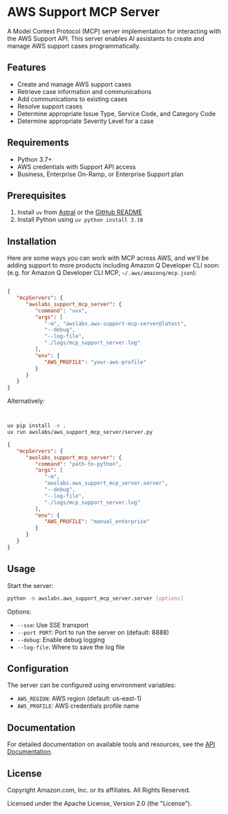 # AWS Support MCP Server

A Model Context Protocol (MCP) server implementation for interacting with the AWS Support API. This server enables AI assistants to create and manage AWS support cases programmatically.

## Features

- Create and manage AWS support cases
- Retrieve case information and communications
- Add communications to existing cases
- Resolve support cases
- Determine appropriate Issue Type, Service Code, and Category Code
- Determine appropriate Severity Level for a case


## Requirements

- Python 3.7+
- AWS credentials with Support API access
- Business, Enterprise On-Ramp, or Enterprise Support plan

## Prerequisites

1. Install `uv` from [Astral](https://docs.astral.sh/uv/getting-started/installation/) or the [GitHub README](https://github.com/astral-sh/uv#installation)
2. Install Python using `uv python install 3.10`

## Installation

Here are some ways you can work with MCP across AWS, and we'll be adding support to more products including Amazon Q Developer CLI soon: (e.g. for Amazon Q Developer CLI MCP, `~/.aws/amazonq/mcp.json`):
```json

{
   "mcpServers": {
      "awslabs_support_mcp_server": {
         "command": "uvx",
         "args": [
            "-m", "awslabs.aws-support-mcp-server@latest",
            "--debug",
            "--log-file",
            "./logs/mcp_support_server.log"
         ],
         "env": {
            "AWS_PROFILE": "your-aws-profile"
         }
      }
   }
}
```

Alternatively:
```bash


uv pip install -e .
uv run awslabs/aws_support_mcp_server/server.py
```

```json
{
   "mcpServers": {
      "awslabs_support_mcp_server": {
         "command": "path-to-python",
         "args": [
            "-m",
            "awslabs.aws_support_mcp_server.server",
            "--debug",
            "--log-file",
            "./logs/mcp_support_server.log"
         ],
         "env": {
            "AWS_PROFILE": "manual_enterprise"
         }
      }
   }
}
```

## Usage

Start the server:

```bash
python -m awslabs.aws_support_mcp_server.server [options]
```

Options:
- `--sse`: Use SSE transport
- `--port PORT`: Port to run the server on (default: 8888)
- `--debug`: Enable debug logging
- `--log-file`: Where to save the log file

## Configuration

The server can be configured using environment variables:

- `AWS_REGION`: AWS region (default: us-east-1)
- `AWS_PROFILE`: AWS credentials profile name

## Documentation

For detailed documentation on available tools and resources, see the [API Documentation](docs/api.md).



## License

Copyright Amazon.com, Inc. or its affiliates. All Rights Reserved.

Licensed under the Apache License, Version 2.0 (the "License").
